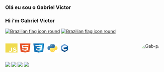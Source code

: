 ### Olá eu sou o Gabriel Victor
### Hi i'm Gabriel Victor

<a title="Gvferrari, CC BY-SA 4.0 &lt;https://creativecommons.org/licenses/by-sa/4.0&gt;, via Wikimedia Commons" href="https://commons.wikimedia.org/wiki/File:Brazilian_flag_icon_round.svg"><img width="20" alt="Brazilian flag icon round" src="https://raw.githubusercontent.com/stevenrskelton/flag-icon/master/png/16/country-4x3/br.png"></a>
<a title="Gvferrari, CC BY-SA 4.0 &lt;https://creativecommons.org/licenses/by-sa/4.0&gt;, via Wikimedia Commons" href="https://commons.wikimedia.org/wiki/File:Brazilian_flag_icon_round.svg"><img width="20" alt="Brazilian flag icon round" src="https://raw.githubusercontent.com/stevenrskelton/flag-icon/master/png/16/country-4x3/us.png"></a>
    

<div style="display: inline_block"><br>
  <img align="center" alt="Gab-Js" height="30" width="40" src="https://raw.githubusercontent.com/devicons/devicon/master/icons/javascript/javascript-plain.svg">
  <img align="center" alt="Gab-HTML" height="30" width="40" src="https://raw.githubusercontent.com/devicons/devicon/master/icons/html5/html5-original.svg">
  <img align="center" alt="Gab-CSS" height="30" width="40" src="https://raw.githubusercontent.com/devicons/devicon/master/icons/css3/css3-original.svg">
  <img align="center" alt="Gab-Python" height="30" width="40" src="https://raw.githubusercontent.com/devicons/devicon/master/icons/python/python-original.svg">
  <img align="center" alt="Gab-C" height="30" style="border-radius: 50px;"        src="https://raw.githubusercontent.com/github/explore/f3e22f0dca2be955676bc70d6214b95b13354ee8/topics/c/c.png">
  <img align="right" alt="Gab-pic" height="200" style="border-radius: 900px;" src="https://user-images.githubusercontent.com/45157446/161337980-87a1b2e4-99ea-4fc8-ab1e-faa61357b40d.gif">
</div>
  
  ##
 
<div> 
  <a href="https://www.instagram.com/gabrielvfla/" target="_blank"><img src="https://img.shields.io/badge/-Instagram-%23E4405F?style=for-the-badge&logo=instagram&logoColor=white" target="_blank"></a>
 	<a href="https://www.twitch.tv/miyatinho" target="_blank"><img src="https://img.shields.io/badge/Twitch-9146FF?style=for-the-badge&logo=twitch&logoColor=white" target="_blank"></a>
  <a href = "mailto:gabrielmvcontato@gmail.com"><img src="https://img.shields.io/badge/-Gmail-%23333?style=for-the-badge&logo=gmail&logoColor=white" target="_blank"></a>
  <a href="https://www.linkedin.com/in/gabriel-victor-02b40a235/" target="_blank"><img src="https://img.shields.io/badge/-LinkedIn-%230077B5?style=for-the-badge&logo=linkedin&logoColor=white" target="_blank"></a> 
  
</div>

